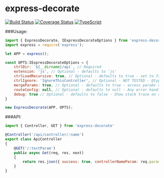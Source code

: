 # express-decorate

[![Build Status](https://travis-ci.org/mycompassspins/express-decorate.svg?branch=master)](https://travis-ci.org/mycompassspins/express-decorate)
[![Coverage Status](https://coveralls.io/repos/github/mycompassspins/express-decorate/badge.svg?branch=master)](https://coveralls.io/github/mycompassspins/express-decorate?branch=master)
[![TypeScript](https://badges.frapsoft.com/typescript/version/typescript-v18.svg?v=101)](https://github.com/ellerbrock/typescript-badges/)

###Usage:

```javascript
import { ExpressDecorate, IExpressDecorateOptions } from 'express-decorate'
import express = require('express');

let APP = express();

const OPTS:IExpressDecorateOptions = {
    ctrlDir: `${__dirname}/api`, // Required
    extension: 'js', // Optional - defaults to 'js'
    ctrlLoadRecursive: true, // Optional - defaults to true - set to false if there are no subdirectories in your controllers directory
    ctrlIgnore: 'IgnoreThisController', // Optional - NOT TESTED - @type {string|RegExp}
    mergeParams: true, // Optional - defaults to true - access params used in @Controller in Express's req.params object
    routeConfig: null, // Optional - defaults to null - Any error handling or routes not included in your API - this should be a function that takes express.Application as an argument
    debug: true // Optional - defaults to false - Show stack trace on caught exceptions
}

new ExpressDecorate(APP, OPTS);
```

###API:

```javascript
import { Controller, GET } from 'express-decorate'

@Controller('/api/controller/:name')
export class ApiController
{
    @GET('/:testParam')
    public async Get(req, res, next)
    {
        return res.json({ success: true, controllerNameParam: req.params.name, testParam: req.params.testParam });
    }
}
```
